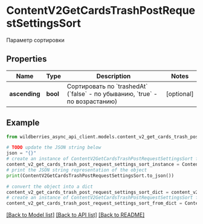 # ContentV2GetCardsTrashPostRequestSettingsSort

Параметр сортировки

## Properties

Name | Type | Description | Notes
------------ | ------------- | ------------- | -------------
**ascending** | **bool** | Сортировать по &#x60;trashedAt&#x60; (&#x60;false&#x60; - по убыванию, &#x60;true&#x60; - по возрастанию) | [optional] 

## Example

```python
from wildberries_async_api_client.models.content_v2_get_cards_trash_post_request_settings_sort import ContentV2GetCardsTrashPostRequestSettingsSort

# TODO update the JSON string below
json = "{}"
# create an instance of ContentV2GetCardsTrashPostRequestSettingsSort from a JSON string
content_v2_get_cards_trash_post_request_settings_sort_instance = ContentV2GetCardsTrashPostRequestSettingsSort.from_json(json)
# print the JSON string representation of the object
print(ContentV2GetCardsTrashPostRequestSettingsSort.to_json())

# convert the object into a dict
content_v2_get_cards_trash_post_request_settings_sort_dict = content_v2_get_cards_trash_post_request_settings_sort_instance.to_dict()
# create an instance of ContentV2GetCardsTrashPostRequestSettingsSort from a dict
content_v2_get_cards_trash_post_request_settings_sort_from_dict = ContentV2GetCardsTrashPostRequestSettingsSort.from_dict(content_v2_get_cards_trash_post_request_settings_sort_dict)
```
[[Back to Model list]](../README.md#documentation-for-models) [[Back to API list]](../README.md#documentation-for-api-endpoints) [[Back to README]](../README.md)


